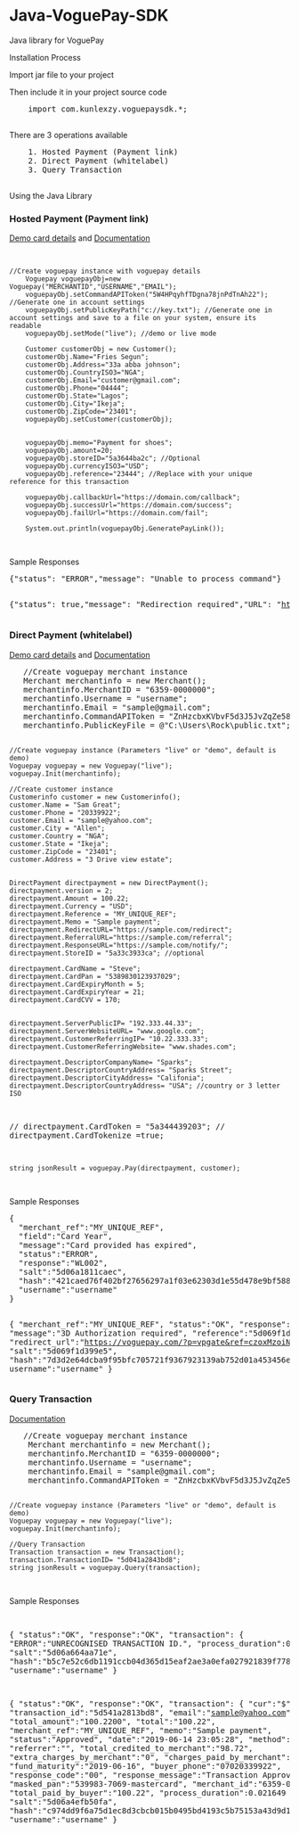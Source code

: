 # Java-VoguePay-SDK
Java library for VoguePay

<p>Installation Process</p>
Import jar file to your project

<p>Then include it in your project source code</p>
<div>
    <pre>
    import com.kunlexzy.voguepaysdk.*;
    </pre>
</div>

<div>
    <p>There are 3 operations available</p>
    <pre>
    1. Hosted Payment (Payment link)
    2. Direct Payment (whitelabel)
    3. Query Transaction
    </pre>
</div>

<div>
Using the Java Library
<div>
    <h3>Hosted Payment (Payment link)</h3>
    <a href="https://voguepay.com/documentation#section-six" rel="nofollow">Demo card details</a> and <a href="https://voguepay.com/documentation" rel="nofollow">Documentation</a>
</div>
<pre>
  
    //Create voguepay instance with voguepay details
        Voguepay voguepayObj=new Voguepay("MERCHANTID","USERNAME","EMAIL");
        voguepayObj.setCommandAPIToken("5W4HPqyhfTDgna78jnPdTnAh22"); //Generate one in account settings
        voguepayObj.setPublicKeyPath("c://key.txt"); //Generate one in account settings and save to a file on your system, ensure its readable
        voguepayObj.setMode("live"); //demo or live mode
        
        Customer customerObj = new Customer();
        customerObj.Name="Fries Segun";
        customerObj.Address="33a abba johnson";
        customerObj.CountryISO3="NGA";
        customerObj.Email="customer@gmail.com";
        customerObj.Phone="04444";
        customerObj.State="Lagos";
        customerObj.City="Ikeja";
        customerObj.ZipCode="23401";
        voguepayObj.setCustomer(customerObj);
       
        
        voguepayObj.memo="Payment for shoes";
        voguepayObj.amount=20;
        voguepayObj.storeID="5a3644ba2c"; //Optional
        voguepayObj.currencyISO3="USD";
        voguepayObj.reference="23444"; //Replace with your unique reference for this transaction
      
        voguepayObj.callbackUrl="https://domain.com/callback";
        voguepayObj.successUrl="https://domain.com/success";
        voguepayObj.failUrl="https://domain.com/fail";
        
        System.out.println(voguepayObj.GeneratePayLink());
        

    
</pre>

<div>
Sample Responses
</div>
<pre>
{"status": "ERROR","message": "Unable to process command"}

  
  {"status": true,"message": "Redirection required","URL": "https://voguepay.com/pay/bnlink/1560713945-x0"}
</pre>



<div>
    <h3>Direct Payment (whitelabel)</h3>
    <a href="https://voguepay.com/documentation#section-six" rel="nofollow">Demo card details</a> and <a href="https://voguepay.com/whitelabel" rel="nofollow">Documentation</a>
</div>
<pre>
   //Create voguepay merchant instance
   Merchant merchantinfo = new Merchant();
   merchantinfo.MerchantID = "6359-0000000";
   merchantinfo.Username = "username";
   merchantinfo.Email = "sample@gmail.com";
   merchantinfo.CommandAPIToken = "ZnHzcbxKVbvF5d3J5JvZqZe587Rna";
   merchantinfo.PublicKeyFile = @"C:\Users\Rock\public.txt"; //URL path to saved public key
    
    //Create voguepay instance (Parameters "live" or "demo", default is demo)
    Voguepay voguepay = new Voguepay("live");
    voguepay.Init(merchantinfo);

    //Create customer instance
    Customerinfo customer = new Customerinfo();
    customer.Name = "Sam Great";
    customer.Phone = "20339922";
    customer.Email = "sample@yahoo.com";
    customer.City = "Allen";
    customer.Country = "NGA";
    customer.State = "Ikeja";
    customer.ZipCode = "23401";
    customer.Address = "3 Drive view estate";


    DirectPayment directpayment = new DirectPayment();
    directpayment.version = 2;
    directpayment.Amount = 100.22;
    directpayment.Currency = "USD";
    directpayment.Reference = "MY_UNIQUE_REF";
    directpayment.Memo = "Sample payment";
    directpayment.RedirectURL="https://sample.com/redirect";
    directpayment.ReferralURL="https://sample.com/referral";
    directpayment.ResponseURL="https://sample.com/notify/";
    directpayment.StoreID = "5a33c3933ca"; //optional

    directpayment.CardName = "Steve";
    directpayment.CardPan = "5389830123937029";
    directpayment.CardExpiryMonth = 5;
    directpayment.CardExpiryYear = 21;
    directpayment.CardCVV = 170;


    directpayment.ServerPublicIP= "192.333.44.33";
    directpayment.ServerWebsiteURL= "www.google.com";
    directpayment.CustomerReferringIP= "10.22.333.33";
    directpayment.CustomerReferringWebsite= "www.shades.com";

    directpayment.DescriptorCompanyName= "Sparks";
    directpayment.DescriptorCountryAddress= "Sparks Street";
    directpayment.DescriptorCityAddress= "Califonia";
    directpayment.DescriptorCountryAddress= "USA"; //country or 3 letter ISO
   // directpayment.CardToken = "5a344439203";
  //  directpayment.CardTokenize =true;
  
    string jsonResult = voguepay.Pay(directpayment, customer);
</pre>

<div>
Sample Responses
</div>
<pre>
{
  "merchant_ref":"MY_UNIQUE_REF",
  "field":"Card Year",
  "message":"Card provided has expired",
  "status":"ERROR",
  "response":"WL002",
  "salt":"5d06a1811caec",
  "hash":"421caed76f402bf27656297a1f03e62303d1e55d478e9bf5882b77561db47808ad765fc91cd1ed576524adb0ec091f7a07d349a70adce342efd6a72f34e55b10",
  "username":"username"
}
 
  
  { 
    "merchant_ref":"MY_UNIQUE_REF",
    "status":"OK",
    "response":"WL3D",
    "message":"3D Authorization required",
    "reference":"5d069f1d3ed98",
    "redirect_url":"https://voguepay.com/?p=vpgate&ref=czoxMzoiNWQwNjlmMWQzZWQ5OCI7",
    "salt":"5d069f1d399e5",
    "hash":"7d3d2e64dcba9f95bfc705721f9367923139ab752d01a453456ee0bf5a15f9bd069f14c8c9faac018f4cd1dc57760d37b17820f13586da95070ec1dd5268b8b1",
    username":"username"
 }
</pre>

<div>
    <h3>Query Transaction</h3>
     <a href="https://voguepay.com/documentation#section-five" rel="nofollow">Documentation</a>
</div>
<pre>
   //Create voguepay merchant instance
    Merchant merchantinfo = new Merchant();
    merchantinfo.MerchantID = "6359-0000000";
    merchantinfo.Username = "username";
    merchantinfo.Email = "sample@gmail.com";
    merchantinfo.CommandAPIToken = "ZnHzcbxKVbvF5d3J5JvZqZe587Rna";
    
    //Create voguepay instance (Parameters "live" or "demo", default is demo)
    Voguepay voguepay = new Voguepay("live");
    voguepay.Init(merchantinfo);
    
    //Query Transaction
    Transaction transaction = new Transaction();
    transaction.TransactionID= "5d041a2843bd8";
    string jsonResult = voguepay.Query(transaction);
</pre>

<div>
Sample Responses
</div>
<pre>

{
    "status":"OK",
    "response":"OK",
    "transaction":
        {
            "ERROR":"UNRECOGNISED TRANSACTION ID.",
            "process_duration":0.054308
        },
    "salt":"5d06a664aa71e",
    "hash":"b5c7e52c6db1191ccb04d365d15eaf2ae3a0efa027921839f778ee44207b300ce2f1848e330e9029245b16d6df84d4e0e99df892d1a9501f68cf55ba1cfb1dad",
    "username":"username"
 }


{
    "status":"OK",
    "response":"OK",
    "transaction":
       {
           "cur":"$",
           "transaction_id":"5d541a2813bd8",
           "email":"sample@yahoo.com",
           "total_amount":"100.2200",
           "total":"100.22",
           "merchant_ref":"MY_UNIQUE_REF",
           "memo":"Sample payment",
           "status":"Approved",
           "date":"2019-06-14 23:05:28",
           "method":"17",
           "referrer":"",
           "total_credited_to_merchant":"98.72",
           "extra_charges_by_merchant":"0",
           "charges_paid_by_merchant":"1.5",
           "fund_maturity":"2019-06-16",
           "buyer_phone":"07020339922",
           "response_code":"00",
           "response_message":"Transaction Approved",
           "masked_pan":"539983-7069-mastercard",
           "merchant_id":"6359-0000000",
           "total_paid_by_buyer":"100.22",
           "process_duration":0.021649
         },
       "salt":"5d06a4efb50fa",
       "hash":"c974dd9f6a75d1ec8d3cbcb015b0495bd4193c5b75153a43d9d1cc0b9e1cca9951836cfc111be26bc09131e70138258cc366b0961838716f5cc369818d577563",
       "username":"username"
   }
</pre>


